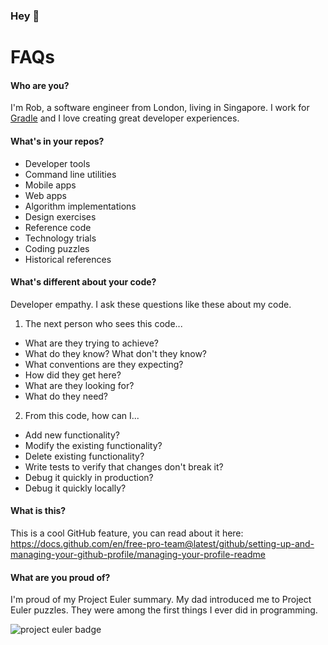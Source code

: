 ### Hey 👋

# FAQs

#### Who are you?

I'm Rob, a software engineer from London, living in Singapore. I work for [Gradle](http://gradle.com) and I love creating great developer experiences.

#### What's in your repos?

- Developer tools
- Command line utilities
- Mobile apps
- Web apps
- Algorithm implementations
- Design exercises
- Reference code
- Technology trials
- Coding puzzles
- Historical references

#### What's different about your code?

Developer empathy. I ask these questions like these about my code.

1) The next person who sees this code...
- What are they trying to achieve?
- What do they know? What don't they know?
- What conventions are they expecting?
- How did they get here?
- What are they looking for?
- What do they need?

2) From this code, how can I...
- Add new functionality?
- Modify the existing functionality?
- Delete existing functionality?
- Write tests to verify that changes don't break it?
- Debug it quickly in production?
- Debug it quickly locally?

#### What is this?

This is a cool GitHub feature, you can read about it here: https://docs.github.com/en/free-pro-team@latest/github/setting-up-and-managing-your-github-profile/managing-your-profile-readme

#### What are you proud of?

I'm proud of my Project Euler summary. My dad introduced me to Project Euler puzzles. They were among the first things I ever did in programming.

![project euler badge](https://projecteuler.net/profile/robknows.png "Project Euler Badge")
